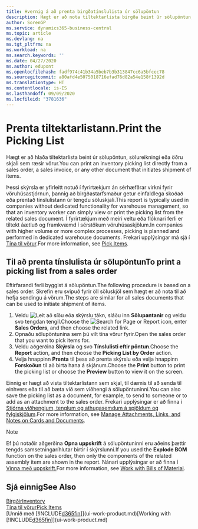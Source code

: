 ```yaml
---
title: Hvernig á að prenta birgðatínslulista úr sölupöntun
description: Hægt er að nota tiltektarlista birgða beint úr sölupöntun, sölu, reikningi og öðrum söluskjölum á útleið.
author: SorenGP
ms.service: dynamics365-business-central
ms.topic: article
ms.devlang: na
ms.tgt_pltfrm: na
ms.workload: na
ms.search.keywords: ''
ms.date: 04/27/2020
ms.author: edupont
ms.openlocfilehash: fadf974c41b34a5beb7b3b313847cc6a5bfcec78
ms.sourcegitcommit: a80afd4e5075018716efad76d82a54e158f1392d
ms.translationtype: HT
ms.contentlocale: is-IS
ms.lasthandoff: 09/09/2020
ms.locfileid: "3781636"
---
```

# <a name="print-the-picking-list"></a><span data-ttu-id="f0d57-103">Prenta tiltektarlistann.</span><span class="sxs-lookup"><span data-stu-id="f0d57-103">Print the Picking List</span></span>
<span data-ttu-id="f0d57-104">Hægt er að hlaða tiltektarlista beint úr sölupöntun, sölureikningi eða öðru skjali sem ræsir vörur.</span><span class="sxs-lookup"><span data-stu-id="f0d57-104">You can print an inventory picking list directly from a sales order, a sales invoice, or any other document that initiates shipment of items.</span></span>

<span data-ttu-id="f0d57-105">Þessi skýrsla er yfirleitt notuð í fyrirtækjum án sérhæfðrar virkni fyrir vöruhúsastjórnun, þannig að birgðastarfsmaður getur einfaldlega skoðað eða prentað tínslulistann úr tengdu söluskjali.</span><span class="sxs-lookup"><span data-stu-id="f0d57-105">This report is typically used in companies without dedicated functionality for warehouse management, so that an inventory worker can simply view or print the picking list from the related sales document.</span></span> <span data-ttu-id="f0d57-106">Í fyrirtækjum með meiri veltu eða flóknari ferli er tiltekt áætluð og framkvæmd í sérstökum vöruhúsaskjölum.</span><span class="sxs-lookup"><span data-stu-id="f0d57-106">In companies with higher volume or more complex processes, picking is planned and performed in dedicated warehouse documents.</span></span> <span data-ttu-id="f0d57-107">Frekari upplýsingar má sjá í [Tína til vörur](warehouse-pick-items.md).</span><span class="sxs-lookup"><span data-stu-id="f0d57-107">For more information, see [Pick Items](warehouse-pick-items.md).</span></span>

## <a name="to-print-a-picking-list-from-a-sales-order"></a><span data-ttu-id="f0d57-108">Til að prenta tínslulista úr sölupöntun</span><span class="sxs-lookup"><span data-stu-id="f0d57-108">To print a picking list from a sales order</span></span>  
<span data-ttu-id="f0d57-109">Eftirfarandi ferli byggist á sölupöntun.</span><span class="sxs-lookup"><span data-stu-id="f0d57-109">The following procedure is based on a sales order.</span></span> <span data-ttu-id="f0d57-110">Skrefin eru svipuð fyrir öll söluskjöl sem hægt er að nota til að hefja sendingu á vörum.</span><span class="sxs-lookup"><span data-stu-id="f0d57-110">The steps are similar for all sales documents that can be used to initiate shipment of items.</span></span>

1. <span data-ttu-id="f0d57-111">Veldu ![Leit að síðu eða skýrslu ](media/ui-search/search_small.png "Leit að síðu eða skýrslu tákn") tákn, sláðu inn **Sölupantanir** og veldu svo tengdan tengil.</span><span class="sxs-lookup"><span data-stu-id="f0d57-111">Choose the ![Search for Page or Report](media/ui-search/search_small.png "Search for Page or Report icon") icon, enter **Sales Orders**, and then choose the related link.</span></span>  
2. <span data-ttu-id="f0d57-112">Opnaðu sölupöntunina sem þú vilt tína vörur fyrir.</span><span class="sxs-lookup"><span data-stu-id="f0d57-112">Open the sales order that you want to pick items for.</span></span>  
3. <span data-ttu-id="f0d57-113">Veldu aðgerðina **Skýrsla** og svo **Tínslulisti eftir pöntun**.</span><span class="sxs-lookup"><span data-stu-id="f0d57-113">Choose the **Report** action, and then choose the **Picking List by Order** action.</span></span>  
4. <span data-ttu-id="f0d57-114">Velja hnappinn **Prenta** til þess að prenta skýrslu eða velja hnappinn **Forskoðun** til að birta hana á skjánum.</span><span class="sxs-lookup"><span data-stu-id="f0d57-114">Choose the **Print** button to print the picking list or choose the **Preview** button to view it on the screen.</span></span>

<span data-ttu-id="f0d57-115">Einnig er hægt að vista tiltektarlistann sem skjal, til dæmis til að senda til einhvers eða til að bæta við sem viðhengi á sölupöntuninni.</span><span class="sxs-lookup"><span data-stu-id="f0d57-115">You can also save the picking list as a document, for example, to send to someone or to add as an attachment to the sales order.</span></span> <span data-ttu-id="f0d57-116">Frekari upplýsingar er að finna í [Stjórna viðhengjum, tenglum og athugasemdum á spjöldum og fylgiskjölum](ui-how-add-link-to-record.md).</span><span class="sxs-lookup"><span data-stu-id="f0d57-116">For more information, see [Manage Attachments, Links, and Notes on Cards and Documents](ui-how-add-link-to-record.md).</span></span>

> [!NOTE]
> <span data-ttu-id="f0d57-117">Ef þú notaðir aðgerðina **Opna uppskrift** á sölupöntuninni eru aðeins þættir tengds samsetningaríhlutar birtir í skýrslunni.</span><span class="sxs-lookup"><span data-stu-id="f0d57-117">If you used the **Explode BOM** function on the sales order, then only the components of the related assembly item are shown in the report.</span></span> <span data-ttu-id="f0d57-118">Nánari upplýsingar er að finna í [Vinna með uppskrift.](inventory-how-work-BOMs.md)</span><span class="sxs-lookup"><span data-stu-id="f0d57-118">For more information, see [Work with Bills of Material](inventory-how-work-BOMs.md).</span></span>

## <a name="see-also"></a><span data-ttu-id="f0d57-119">Sjá einnig</span><span class="sxs-lookup"><span data-stu-id="f0d57-119">See Also</span></span>  
[<span data-ttu-id="f0d57-120">Birgðir</span><span class="sxs-lookup"><span data-stu-id="f0d57-120">Inventory</span></span>](inventory-manage-inventory.md)  
[<span data-ttu-id="f0d57-121">Tína til vörur</span><span class="sxs-lookup"><span data-stu-id="f0d57-121">Pick Items</span></span>](warehouse-pick-items.md)  
<span data-ttu-id="f0d57-122">[Unnið með [!INCLUDE[d365fin](includes/d365fin_md.md)]](ui-work-product.md)</span><span class="sxs-lookup"><span data-stu-id="f0d57-122">[Working with [!INCLUDE[d365fin](includes/d365fin_md.md)]](ui-work-product.md)</span></span>   
